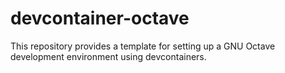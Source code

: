 # devcontainer-octave

This repository provides a template for setting up a GNU Octave development environment using devcontainers.
